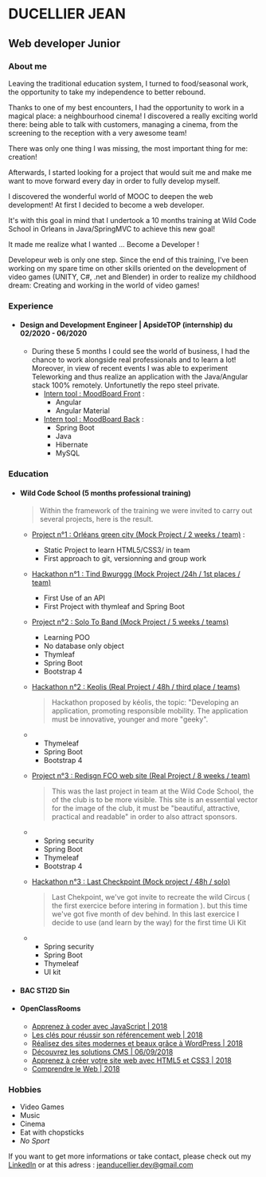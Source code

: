 # DUCELLIER JEAN    
## Web developer Junior   
 ### About me  
 Leaving the traditional education system, I turned to food/seasonal work, the opportunity to take my independence to better rebound.

Thanks to one of my best encounters, I had the opportunity to work in a magical place: a neighbourhood cinema! I discovered a really exciting world there: being able to talk with customers, managing a cinema, from the screening to the reception with a very awesome team!

There was only one thing I was missing, the most important thing for me: creation!

Afterwards, I started looking for a project that would suit me and make me want to move forward every day in order to fully develop myself.

I discovered the wonderful world of MOOC to deepen the web development! At first I decided to become a web developer.

It's with this goal in mind that I undertook a 10 months training at Wild Code School in Orleans in Java/SpringMVC to achieve this new goal!

It made me realize what I wanted ... Become a Developer !

Developeur web is only one step. Since the end of this training, I've been working on my spare time on other skills oriented on the development of video games (UNITY, C#, .net and Blender) in order to realize my childhood dream:
Creating and working in the world of video games!
   
### Experience
  * #### **Design and Development Engineer | ApsideTOP  (internship) du 02/2020 - 06/2020**
    * During these 5 months I could see the world of business, I had the chance to work alongside real professionals and to learn a lot! 
      Moreover, in view of recent events I was able to experiment Teleworking and thus realize an application with the Java/Angular stack 100% remotely. Unfortunetly the repo steel private.
      * [Intern tool : MoodBoard Front](https://gitlab.com/Cyanurzz/moodboard) :
        * Angular
        * Angular Material
      * [Intern tool : MoodBoard Back](https://gitlab.com/Cyanurzz/moodboardrestfull) :
        * Spring Boot
        * Java
        * Hibernate
        * MySQL
    
### Education
* #### Wild Code School (5 months professional training)
  > Within the framework of the training we were invited to carry out several projects, here is the result. 

  * [Project n°1 : Orléans green city (Mock Project / 2 weeks / team)](https://github.com/Cyanurzz/WCS-sept2019-java-Orleans_green_city) :   
    * Static Project to learn HTML5/CSS3/ in team
    * First approach to git, versionning and group work 
  * [Hackathon n°1 : Tind Bwurggg (Mock Project /24h / 1st places / team)](https://github.com/Cyanurzz/WCS-sept2019-java-1st_Hackathon_TindBwurgg10-2019)
    * First Use of an API 
    * First Project with thymleaf and Spring Boot
  * [Project n°2 : Solo To Band (Mock Project / 5 weeks / teams)](https://github.com/Cyanurzz/WCS-sept2019-java-solotoband_public)
    * Learning POO
    * No database only object
    * Thymleaf
    * Spring Boot
    * Bootstrap 4
  * [Hackathon n°2 : Keolis (Real Project / 48h / third place / teams)](https://github.com/Cyanurzz/WCS-sept2019-java-hackaton3)  
      > Hackathon proposed by kéolis, the topic: "Developing an application, promoting responsible mobility.  The application must be innovative, younger and more "geeky".
  * 
    * Thymeleaf
    * Spring Boot
    * Bootstrap 4
    
  * [Project n°3 : Redisgn FCO web site (Real Project / 8 weeks / team)](https://github.com/Cyanurzz/WCS-sept2019-java-fco_public)
     
     >  This was the last project in team at the Wild Code School, the of the club is to be more visible. This site is an essential vector for the image of the club, it must be "beautiful, attractive, practical and readable" in order to also attract sponsors.
  * 
    * Spring security
    * Spring Boot
    * Thymeleaf
    * Bootstrap 4
    
  * [Hackathon n°3 : Last Checkpoint (Mock project / 48h / solo)](https://github.com/Cyanurzz/WCS-sept2019-java-Last_Checkpoint_29Janvier)
     >Last Chekpoint, we've got invite to recreate the wild Circus ( the first exercice before intering in formation ).  but this time we've got five month of dev behind. In this last exercice I decide to use (and learn by the way) for the first time Ui Kit
  * 
    * Spring security
    * Spring Boot
    * Thymeleaf
    * UI kit
   
* #### BAC STI2D Sin
* #### OpenClassRooms
  * [Apprenez à coder avec JavaScript | 2018](https://openclassrooms.com/fr/course-certificates/3854839978)
  * [Les clés pour réussir son référencement web | 2018](https://openclassrooms.com/fr/course-certificates/7242238968)
  * [Réalisez des sites modernes et beaux grâce à WordPress | 2018](https://openclassrooms.com/fr/courses/3504421-realisez-des-sites-modernes-et-beaux-grace-a-wordpress)
  * [Découvrez les solutions CMS | 06/09/2018](https://openclassrooms.com/fr/course-certificates/7174690216)
  * [Apprenez à créer votre site web avec HTML5 et CSS3 | 2018](https://openclassrooms.com/fr/course-certificates/4368797406)
  * [Comprendre le Web | 2018](https://openclassrooms.com/fr/course-certificates/6455738640)

### Hobbies
  * Video Games
  * Music
  * Cinema
  * Eat with chopsticks
  * _No Sport_
  
 If you want to get more informations or take contact, please check out my [LinkedIn](https://www.linkedin.com/in/jeanducellier/) or at this adress : jeanducellier.dev@gmail.com

